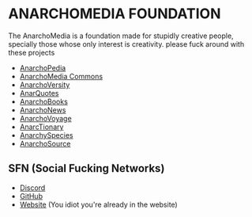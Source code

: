 # ANARCHOMEDIA FOUNDATION
The AnarchoMedia is a foundation made for stupidly creative people, specially those whose only interest is creativity. please fuck around with these projects

- [AnarchoPedia](https://anarchomedia.github.io/AnarchoPedia)
- [AnarchoMedia Commons](https://anarchomedia.github.io/AnarchoMedia-Commons)
- [AnarchoVersity](https://anarchomedia.github.io/AnarchoVersity)
- [AnarQuotes](https://anarchomedia.github.io/AnarQuotes)
- [AnarchoBooks](https://anarchomedia.github.io/AnarchoBooks)
- [AnarchoNews](https://anarchomedia.github.io/AnarchoNews)
- [AnarchoVoyage](https://anarchomedia.github.io/AnarchoVoyage)
- [AnarcTionary](https://anarchomedia.github.io/AnarcTionary)
- [AnarchySpecies](https://anarchomedia.github.io/AnarcTionary)
- [AnarchoSource](https://anarchomedia.github.io/AnarcTionary)

## SFN (Social Fucking Networks)

- [Discord](https://discord.gg/xUr5Se99k7)
- [GitHub](https://github.com/AnarchoMedia)
- [Website]() (You idiot you're already in the website)
